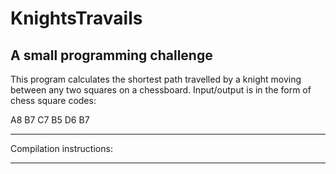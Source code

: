KnightsTravails
===============

A small programming challenge
------------------------------------------

This program calculates the shortest path travelled by a knight moving between
any two squares on a chessboard. Input/output is in the form of chess square
codes:

A8 B7
C7 B5 D6 B7


------------------------------------------
Compilation instructions:




------------------------------------------
